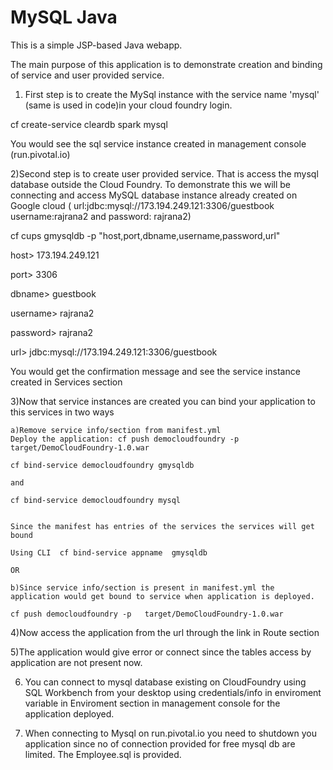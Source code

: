 # MySQL Java 

This is a simple JSP-based Java webapp. 

The main purpose of this application is to demonstrate creation and binding of service and user provided service. 


1) First step is to create the MySql instance with the service name 'mysql' (same is used in code)in your cloud foundry login. 

  cf create-service cleardb spark mysql
  
  You would see the sql service instance created in management console (run.pivotal.io)
  
2)Second step is to create user provided service. That is access the mysql database outside the Cloud Foundry. To demonstrate this we will be connecting and 
access MySQL database instance already created on Google cloud ( url:jdbc:mysql://173.194.249.121:3306/guestbook  username:rajrana2 and password: rajrana2)

cf cups gmysqldb -p "host,port,dbname,username,password,url"

host> 173.194.249.121

port> 3306

dbname> guestbook

username> rajrana2

password> rajrana2

url> jdbc:mysql://173.194.249.121:3306/guestbook  


   You would get the confirmation message and see the service instance created in Services section
   
3)Now that service instances are created you can bind your application to this services in two ways

    a)Remove service info/section from manifest.yml 
    Deploy the application: cf push democloudfoundry -p   target/DemoCloudFoundry-1.0.war
    
    cf bind-service democloudfoundry gmysqldb
    
    and
    
    cf bind-service democloudfoundry mysql
    
    
    Since the manifest has entries of the services the services will get bound
    
    Using CLI  cf bind-service appname  gmysqldb
    
    OR
    
    b)Since service info/section is present in manifest.yml the application would get bound to service when application is deployed.
    
    cf push democloudfoundry -p   target/DemoCloudFoundry-1.0.war
    
4)Now access the application from the url through the link in Route section     

5)The application would give error or connect since the tables access by application are not present now.

6) You can connect to mysql database existing on CloudFoundry using SQL Workbench from your desktop using credentials/info in enviroment variable in Enviroment section in management console for the application deployed.

7) When connecting to Mysql on run.pivotal.io you need to shutdown you application since no of connection provided for free mysql db are limited. The Employee.sql is provided.   

    
    
  
